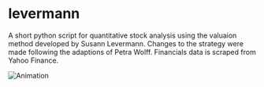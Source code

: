levermann
==============================

A short python script for quantitative stock analysis using the valuaion method developed by Susann Levermann. 
Changes to the strategy were made following the adaptions of Petra Wolff. Financials data is scraped from Yahoo Finance.

![Animation](https://github.com/duerrhannes/levermann/assets/137696320/c3d9e49a-8c1c-42af-9c9a-4cbee906d371)
